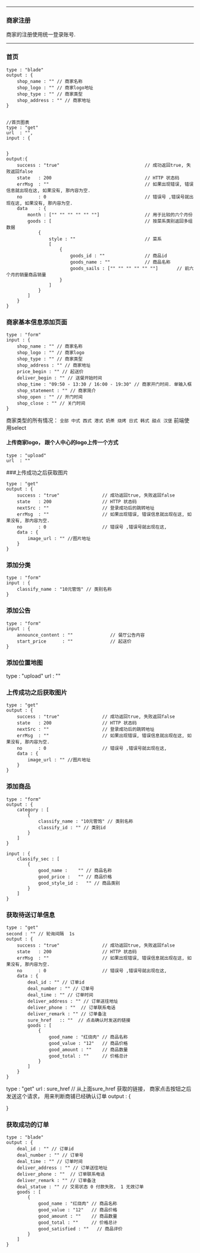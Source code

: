 ----------------------------
### 商家注册
商家的注册使用统一登录账号.

-----------------------------
### 首页

	type : "blade"
	output : {
		shop_name : "" // 商家名称
		shop_logo : "" // 商家logo地址
		shop_type : "" // 商家类型
		shop_address : "" // 商家地址
	}


	//首页图表
	type : "get"
    url  : "",
    input : {


    }
    output:{
        success : "true"                                // 成功返回true, 失败返回false
        state   : 200                                   // HTTP 状态码
        errMsg  : ""                                    // 如果出现错误, 错误信息就出现在这, 如果没有, 那内容为空.
        no      : 0                                     // 错误号 ,错误号就出现在这, 如果没有, 那内容为空.
        data    : {
        	month : ["" "" "" "" "" ""]					// 用于比较的六个月份
			goods : [   								// 按菜系类别返回多组数据
                {
					style : ""							// 菜系
					[
						{
							goods_id : ""       		// 商品id
							goods_name : ""    			// 商品名称
							goods_sails : ["" "" "" "" "" ""] 	    // 前六个月的销量商品销量
						}
					]
                }
            ]
        }
    }

### 商家基本信息添加页面

	type : "form"
	input : {
		shop_name : "" // 商家名称
		shop_logo : "" // 商家logo
		shop_type : "" // 商家类型
		shop_address : "" // 商家地址
		price_begin : "" // 起送价
		deliver_begin : "" // 送餐开始时间
		shop_time : "09:50 - 13:30 / 16:00 - 19:30" // 商家开门时间. 单输入框
		shop_statement : "" // 商家简介
		shop_open : "" // 开门时间
		shop_close : "" // 关门时间
	}
商家类型的所有情况： `全部 中式 西式 港式 奶茶 烧烤 日式 韩式 甜点 汉堡` 前端使用select


#### 上传商家logo， 跟个人中心的logo上传一个方式
	type : "upload"
	url  : "" 



###上传成功之后获取图片

	type : "get"
	output : {
		success : "true"                // 成功返回true, 失败返回false
	    state   : 200                   // HTTP 状态码
	    nextSrc : ""                    // 登录成功后的跳转地址
	    errMsg  : ""                    // 如果出现错误, 错误信息就出现在这, 如果没有, 那内容为空.
	    no      : 0                     // 错误号 ,错误号就出现在这, 
	    data : {
			image_url : "" //图片地址
		}
	}





### 添加分类

	type : "form"
	input : {
		classify_name : "10元管饱" // 类别名称
	}

### 添加公告

	type : "form"
	input : {
		announce_content : ""              // 餐厅公告内容
        start_price      : ""              // 起送价
	}


### 添加位置地图
type : "upload"
url  : "" 


### 上传成功之后获取图片
	type : "get"
	output : {
		success : "true"                // 成功返回true, 失败返回false
	    state   : 200                   // HTTP 状态码
	    nextSrc : ""                    // 登录成功后的跳转地址
	    errMsg  : ""                    // 如果出现错误, 错误信息就出现在这, 如果没有, 那内容为空.
	    no      : 0                     // 错误号 ,错误号就出现在这, 
	    data : {
			image_url : "" //图片地址
		}
	}

### 添加商品

	type : "form"
	output : {
		category : [
			{
				classify_name : "10元管饱" // 类别名称
				classify_id : "" // 类别id
			}
		]
	}

	input : {
		classify_sec : [
			{
				good_name :    "" // 商品名称
				good_price :   "" // 商品价格
				good_style_id :   "" // 商品类别
			}
		]
	}



### 获取待送订单信息

	type : "get"
	second : "" // 轮询间隔  1s
	output : {
		success : "true"                // 成功返回true, 失败返回false
	    state   : 200                   // HTTP 状态码
	    errMsg  : ""                    // 如果出现错误, 错误信息就出现在这, 如果没有, 那内容为空.
	    no      : 0                     // 错误号 ,错误号就出现在这, 
		data : {
			deal_id : "" // 订单id
			deal_number : "" // 订单号
			deal_time : "" // 订单时间
			deliver_address : "" // 订单送往地址
			deliver_phone : ""  // 订单联系电话
			deliver_remark : "" // 订单备注
			sure_href   :: ""  // 点击确认时发送的链接
			goods : [
				{
					good_name : "红烧肉" // 商品名称
					good_value : "12"   // 商品价格
					good_amount : ""    // 商品数量
					good_total : ""     // 价格总计
				}
			]
		}
	}

type : "get"
url : sure_href  // 从上面sure_href 获取的链接， 商家点击按钮之后发送这个请求， 用来判断商铺已经确认订单
output : {
	
}


### 获取成功的订单

	type : "blade"
	output : {
		deal_id : "" // 订单id
		deal_number : "" // 订单号
		deal_time : "" // 订单时间
		deliver_address : "" // 订单送往地址
		deliver_phone : ""  // 订单联系电话
		deliver_remark : "" // 订单备注
		deal_statue : "" // 交易状态 0 付款失败， 1 无效订单 
		goods : [
			{
				good_name : "红烧肉" // 商品名称
				good_value : "12"   // 商品价格
				good_amount : ""    // 商品数量
				good_total : ""     // 价格总计
				good_satisfied : ""   // 商品评价
			}
		]
	}







